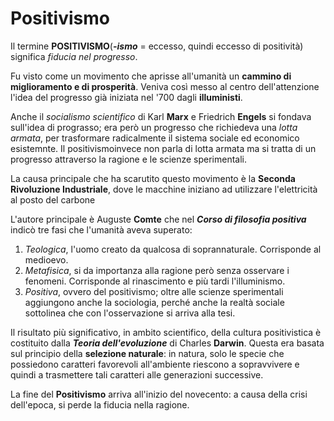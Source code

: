 # Positivismo

Il termine **POSITIVISMO**(***-ismo*** = eccesso, quindi eccesso di positività) significa *fiducia nel progresso*.

Fu visto come un movimento che aprisse all'umanità un **cammino di miglioramento e di prosperità**. Veniva così messo al centro dell'attenzione l'idea del progresso già iniziata nel '700 dagli **illuministi**.

Anche il *socialismo scientifico* di Karl **Marx** e Friedrich **Engels** si fondava sull'idea di prograsso; era però un progresso che richiedeva una *lotta armata*, per trasformare radicalmente il sistema sociale ed economico esistemnte. Il positivismoinvece non parla di lotta armata ma si tratta di un progresso attraverso la ragione e le scienze sperimentali.

La causa principale che ha scarutito questo movimento è la **Seconda Rivoluzione Industriale**, dove le macchine iniziano ad utilizzare l'elettricità al posto del carbone

L'autore principale è Auguste **Comte** che nel ***Corso di filosofia positiva*** indicò tre fasi che l'umanità aveva superato:

1. *Teologica*, l'uomo creato da qualcosa di soprannaturale. Corrisponde al medioevo.
2. *Metafisica*, si da importanza alla ragione però senza osservare i fenomeni. Corrisponde al rinascimento e più tardi l'illuminismo.
3. *Positiva*, ovvero del positivismo; oltre alle scienze sperimentali aggiungono anche la sociologia, perché anche la realtà sociale sottolinea che con l'osservazione si arriva alla tesi.

Il risultato più significativo, in ambito scientifico, della cultura positivistica è costituito dalla ***Teoria dell'evoluzione*** di Charles **Darwin**. Questa era basata sul principio della **selezione naturale**: in natura, solo le specie che possiedono caratteri favorevoli all'ambiente riescono a sopravvivere e quindi a trasmettere tali caratteri alle generazioni successive.

La fine del **Positivismo** arriva all'inizio del novecento: a causa della crisi dell'epoca, si perde la fiducia nella ragione.
